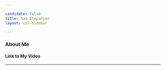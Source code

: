 ```yaml
---

candidate: false
title: Sam Stepanyan
layout: col-sidebar

---
```


### About Me

#### Link to My Video

---

